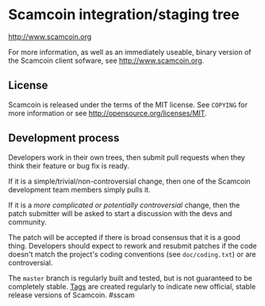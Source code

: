Scamcoin integration/staging tree
================================

http://www.scamcoin.org

For more information, as well as an immediately useable, binary version of
the Scamcoin client sofware, see http://www.scamcoin.org.

License
-------

Scamcoin is released under the terms of the MIT license. See `COPYING` for more
information or see http://opensource.org/licenses/MIT.

Development process
-------------------

Developers work in their own trees, then submit pull requests when they think
their feature or bug fix is ready.

If it is a simple/trivial/non-controversial change, then one of the Scamcoin
development team members simply pulls it.

If it is a *more complicated or potentially controversial* change, then the patch
submitter will be asked to start a discussion with the devs and community.

The patch will be accepted if there is broad consensus that it is a good thing.
Developers should expect to rework and resubmit patches if the code doesn't
match the project's coding conventions (see `doc/coding.txt`) or are
controversial.

The `master` branch is regularly built and tested, but is not guaranteed to be
completely stable. [Tags](https://github.com/scamcoin-project/scamcoin/tags) are created
regularly to indicate new official, stable release versions of Scamcoin.
#sscam
